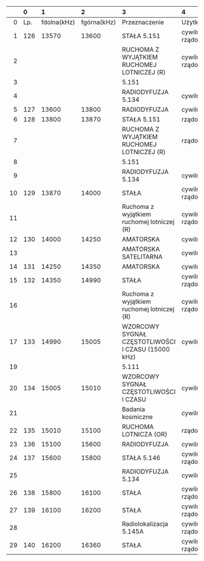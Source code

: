 |     | 0   | 1           | 2           | 3                                                  | 4               |
| --: | :-- | :---------- | :---------- | :------------------------------------------------- | :-------------- |
|   0 | Lp. | fdolna(kHz) | fgórna(kHz) | Przeznaczenie                                      | Użytkowanie     |
|   1 | 126 | 13570       | 13600       | STAŁA 5.151                                        | cywilno-rządowe |
|   2 |     |             |             | RUCHOMA Z WYJĄTKIEM RUCHOMEJ LOTNICZEJ (R)         | cywilno-rządowe |
|   3 |     |             |             | 5.151                                              |                 |
|   4 |     |             |             | RADIODYFUZJA 5.134                                 | cywilne         |
|   5 | 127 | 13600       | 13800       | RADIODYFUZJA                                       | cywilne         |
|   6 | 128 | 13800       | 13870       | STAŁA 5.151                                        | rządowe         |
|   7 |     |             |             | RUCHOMA Z WYJĄTKIEM RUCHOMEJ LOTNICZEJ (R)         | rządowe         |
|   8 |     |             |             | 5.151                                              |                 |
|   9 |     |             |             | RADIODYFUZJA 5.134                                 | cywilne         |
|  10 | 129 | 13870       | 14000       | STAŁA                                              | cywilno-rządowe |
|  11 |     |             |             | Ruchoma z wyjątkiem ruchomej lotniczej (R)         | cywilno-rządowe |
|  12 | 130 | 14000       | 14250       | AMATORSKA                                          | cywilne         |
|  13 |     |             |             | AMATORSKA SATELITARNA                              | cywilne         |
|  14 | 131 | 14250       | 14350       | AMATORSKA                                          | cywilne         |
|  15 | 132 | 14350       | 14990       | STAŁA                                              | cywilno-rządowe |
|  16 |     |             |             | Ruchoma z wyjątkiem ruchomej lotniczej (R)         | cywilno-rządowe |
|  17 | 133 | 14990       | 15005       | WZORCOWY SYGNAŁ CZĘSTOTLIWOŚCI I CZASU (15000 kHz) | cywilne         |
|  19 |     |             |             | 5.111                                              |                 |
|  20 | 134 | 15005       | 15010       | WZORCOWY SYGNAŁ CZĘSTOTLIWOŚCI I CZASU             | cywilne         |
|  21 |     |             |             | Badania kosmiczne                                  | cywilne         |
|  22 | 135 | 15010       | 15100       | RUCHOMA LOTNICZA (OR)                              | rządowe         |
|  23 | 136 | 15100       | 15600       | RADIODYFUZJA                                       | cywilne         |
|  24 | 137 | 15600       | 15800       | STAŁA 5.146                                        | cywilno-rządowe |
|  25 |     |             |             | RADIODYFUZJA 5.134                                 | cywilne         |
|  26 | 138 | 15800       | 16100       | STAŁA                                              | cywilno-rządowe |
|  27 | 139 | 16100       | 16200       | STAŁA                                              | cywilno-rządowe |
|  28 |     |             |             | Radiolokalizacja 5.145A                            | cywilno-rządowe |
|  29 | 140 | 16200       | 16360       | STAŁA                                              | cywilno-rządowe |
